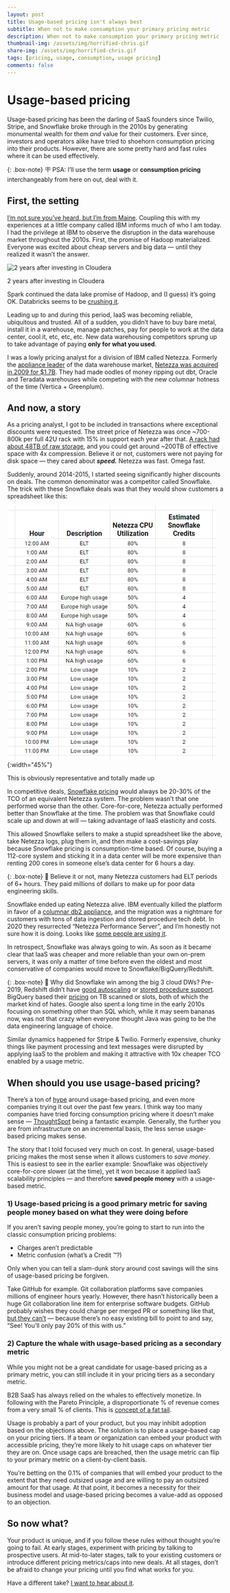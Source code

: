 ```yaml
---
layout: post
title: Usage-based pricing isn't always best
subtitle: When not to make consumption your primary pricing metric
description: When not to make consumption your primary pricing metric
thumbnail-img: /assets/img/horrified-chris.gif
share-img: /assets/img/horrified-chris.gif
tags: [pricing, usage, consumption, usage pricing]
comments: false
---
```

# Usage-based pricing

Usage-based pricing has been the darling of SaaS founders since Twilio, Stripe, and Snowflake broke through in the 2010s by generating monumental wealth for them *and* value for their customers. Ever since, investors and operators alike have tried to shoehorn consumption pricing into their products. However, there are some pretty hard and fast rules where it can be used effectively.

{: .box-note}
🪧 PSA: I’ll use the term **usage** or **consumption pricing** interchangeably from here on out, deal with it.

## First, the setting

[I’m not sure you’ve heard, but I’m from Maine](https://twitter.com/CSReuter/status/1331931049052540934). Coupling this with my experiences at a little company called IBM informs much of who I am today. I had the privilege at IBM to observe the disruption in the data warehouse market throughout the 2010s. First, the promise of Hadoop materialized. Everyone was excited about cheap servers and big data — until they realized it wasn’t the answer.

![2 years after investing in Cloudera](/assets/img/404-southpark.jpg/horrified-chris.gif)

2 years after investing in Cloudera

Spark continued the data lake promise of Hadoop, and (I guess) it’s going OK. Databricks seems to be [crushing it](https://techcrunch.com/2021/02/01/databricks-raises-1b-at-28b-valuation-as-it-reaches-425m-arr/).

Leading up to and during this period, IaaS was becoming reliable, ubiquitous and trusted. All of a sudden, you didn’t have to buy bare metal, install it in a warehouse, manage patches, pay for people to work at the data center, cool it, etc, etc, etc. New data warehousing competitors sprung up to take advantage of paying **********************only for what you used**********************.

I was a lowly pricing analyst for a division of IBM called Netezza. Formerly the [appliance leader](https://en.wikipedia.org/wiki/Data_warehouse_appliance) of the data warehouse market, [Netezza was acquired in 2009 for $1.7B](https://www.computerworld.com/article/2749200/ibm-to-acquire-netezza-for--1-7-billion.html). They had made oodles of money ripping out dbt, Oracle and Teradata warehouses while competing with the new columnar hotness of the time (Vertica + Greenplum).

## And now, a story

As a pricing analyst, I got to be included in transactions where exceptional discounts were requested. The street price of Netezza was once ~700-800k per full 42U rack with 15% in support each year after that. [A rack had about 48TB of raw storage](https://www.ibm.com/docs/en/psfa/7.2.1?topic=hardware-puredata-system-analytics-n2001-n2002-model-summary), and you could get around ~200TB of effective space with 4x compression. Believe it or not, customers were not paying for disk space — they cared about ***********speed.*********** Netezza was fast. Omega fast.

Suddenly, around 2014-2015, I started seeing significantly higher discounts on deals. The common denominator was a competitor called Snowflake. The trick with these Snowflake deals was that they would show customers a spreadsheet like this:

![This is obviously representative and totally made up](/assets/img/Snowflake-Table.png){:width="45%"}

This is obviously representative and totally made up

In competitive deals, [Snowflake pricing](https://www.snowflake.com/pricing/) would always be 20-30% of the TCO of an equivalent Netezza system. The problem wasn’t that one performed worse than the other. Core-for-core, Netezza actually performed better than Snowflake at the time. The problem was that Snowflake could scale up and down at will — taking advantage of IaaS elasticity and costs.

This allowed Snowflake sellers to make a stupid spreadsheet like the above, take Netezza logs, plug them in, and then make a cost-savings play because Snowflake pricing is consumption-time based. Of course, buying a 112-core system and sticking it in a data center will be more expensive than renting 200 cores in someone else’s data center for 6 hours a day.

{: .box-note}
🚚 Believe it or not, many Netezza customers had ELT periods of 6+ hours. They paid millions of dollars to make up for poor data engineering skills.

Snowflake ended up eating Netezza alive. IBM eventually killed the platform in favor of a [columnar db2 appliance](https://www.ibm.com/docs/en/ias?topic=system-overview), and the migration was a nightmare for customers with tons of data ingestion and stored procedure tech debt. In 2020 they resurrected “Netezza Performance Server”, and I’m honestly not sure how it is doing. Looks like [some people are using it](https://www.g2.com/products/ibm-netezza-performance-server/reviews).

In retrospect, Snowflake was always going to win. As soon as it became clear that IaaS was cheaper and more reliable than your own on-prem servers, it was only a matter of time before even the oldest and most conservative of companies would move to Snowflake/BigQuery/Redshift.

{: .box-note}
🎊 Why did Snowflake win among the big 3 cloud DWs? Pre-2019, Redshift didn’t have [good autoscaling](https://aws.amazon.com/about-aws/whats-new/2019/03/AmazonRedshift-ConcurrencyScaling/) or [stored procedure support](https://aws.amazon.com/about-aws/whats-new/2019/05/amazon-redshift-now-supports-stored-procedures/). BigQuery based their [pricing](https://cloud.google.com/bigquery/pricing) on TB scanned or slots, both of which the market kind of hates. Google also spent a long time in the early 2010s focusing on something other than SQL which, while it may seem bananas now, was not that crazy when everyone thought Java was going to be the data engineering language of choice.

Similar dynamics happened for Stripe & Twilio. Formerly expensive, chunky things like payment processing and text messages were disrupted by applying IaaS to the problem and making it attractive with 10x cheaper TCO enabled by a usage metric.

## When should you use usage-based pricing?

There’s a ton of [hype](https://openviewpartners.com/usage-based-pricing/) around usage-based pricing, and even more companies trying it out over the past few years. I think way too many companies have tried forcing consumption pricing where it doesn’t make sense — [ThoughtSpot](https://docs.thoughtspot.com/software/latest/consumption-pricing) being a fantastic example. Generally, the further you are from infrastructure on an incremental basis, the less sense usage-based pricing makes sense.

The story that I told focused very much on cost. In general, usage-based pricing makes the most sense when it allows customers to *save money*. This is easiest to see in the earlier example: Snowflake was objectively core-for-core slower (at the time), yet it won because it applied IaaS scalability principles — and therefore **saved people money** with a usage-based metric.

### **1) Usage-based pricing is a good primary metric for saving people money based on what they were doing before**

If you aren’t saving people money, you’re going to start to run into the classic consumption pricing problems:

- Charges aren’t predictable
- Metric confusion (what’s a Credit ™️?)

Only when you can tell a slam-dunk story around cost savings will the sins of usage-based pricing be forgiven. 

Take GitHub for example. Git collaboration platforms save companies millions of engineer hours yearly. However, there hasn’t historically been a huge Git collaboration line item for enterprise software budgets. GitHub probably wishes they could charge per merged PR or something like that, [but they can’t](https://github.com/pricing) — because there’s no easy existing bill to point to and say, “See! You’ll only pay 20% of this with us.”

### 2) **Capture the whale with usage-based pricing as a secondary metric**

While you might not be a great candidate for usage-based pricing as a primary metric, you can still include it in your pricing tiers as a secondary metric.

B2B SaaS has always relied on the whales to effectively monetize. In following with the Pareto Principle, a disproportionate % of revenue comes from a very small % of clients. This is [concept of a fat tail](https://whoisnnamdi.com/software-fat-tailed/).

Usage is probably a part of your product, but you may inhibit adoption based on the objections above. The solution is to place a usage-based cap on your pricing tiers. If a team or organization can embed your product with accessible pricing, they’re more likely to hit usage caps on whatever tier they are on. Once usage caps are breached, then the usage metric can flip to your primary metric on a client-by-client basis.

You’re betting on the 0.1% of companies that will embed your product to the extent that they need outsized usage and are willing to pay an outsized amount for that usage. At that point, it becomes a necessity for their business model and usage-based pricing becomes a value-add as opposed to an objection.

## So now what?

Your product is unique, and if you follow these rules without thought you’re going to fail. At early stages, experiment with pricing by talking to prospective users. At mid-to-later stages, talk to your existing customers or introduce different pricing metrics/caps into new deals. At all stages, don’t be afraid to change your pricing until you find what works for you.

Have a different take? [I want to hear about it](https://twitter.com/csreuter).

